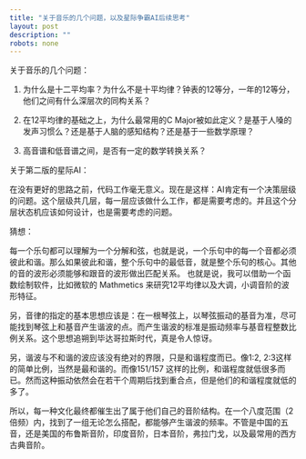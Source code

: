 ```yaml
---
title: "关于音乐的几个问题，以及星际争霸AI后续思考"
layout: post
description: ""
robots: none
---
```


关于音乐的几个问题：

1. 为什么是十二平均率？为什么不是十平均律？钟表的12等分，一年的12等分，他们之间有什么深层次的同构关系？

2. 在12平均律的基础之上，为什么最常用的C Major被如此定义？是基于人嗓的发声习惯么？还是基于人脑的感知结构？还是基于一些数学原理？

3. 高音谱和低音谱之间，是否有一定的数学转换关系？

关于第二版的星际AI：

在没有更好的思路之前，代码工作毫无意义。现在是这样：AI肯定有一个决策层级的问题。这个层级共几层，每一层应该做什么工作，都是需要考虑的。并且这个分层状态机应该如何设计，也是需要考虑的问题。

猜想：

每一个乐句都可以理解为一个分解和弦，也就是说，一个乐句中的每一个音都必须彼此和谐。那么如果彼此和谐，整个乐句中的最低音，就是整个乐句的核心。其他的音的波形必须能够和跟音的波形做出匹配关系。
也就是说，我可以借助一个函数绘制软件，比如微软的 Mathmetics 来研究12平均律以及大调，小调音阶的波形特征。

另，音律的指定的基本思想应该是：在一根琴弦上，以琴弦振动的基音为准，尽可能找到琴弦上和基音产生谐波的点。而产生谐波的标准是振动频率与基音程整数比例关系。这个思想追朔到毕达哥拉斯时代，真是令人惊讶。

另，谐波与不和谐的波应该没有绝对的界限，只是和谐程度而已。像1:2, 2:3这样的简单比例，当然是最和谐的。而像151/157 这样的比例，和谐程度就低很多而已。然而这种振动依然会在若干个周期后找到重合点，但是他们的和谐程度就低的多了。

所以，每一种文化最终都催生出了属于他们自己的音阶结构。在一个八度范围（2倍频）内，找到了一组无论怎么搭配，都能够产生谐波的频率。不管是中国的五音，还是美国的布鲁斯音阶，印度音阶，日本音阶，弗拉门戈，以及最常用的西方古典音阶。